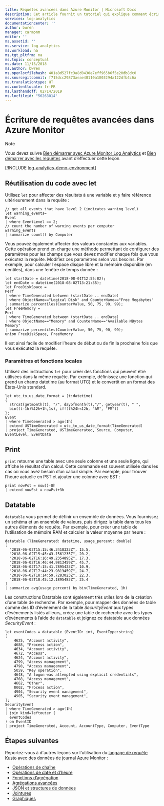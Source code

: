```yaml
---
title: Requêtes avancées dans Azure Monitor | Microsoft Docs
description: Cet article fournit un tutoriel qui explique comment écrire des requêtes dans Azure Monitor à l’aide du portail Analytics.
services: log-analytics
documentationcenter: ''
author: bwren
manager: carmonm
editor: ''
ms.assetid: ''
ms.service: log-analytics
ms.workload: na
ms.tgt_pltfrm: na
ms.topic: conceptual
ms.date: 11/15/2018
ms.author: bwren
ms.openlocfilehash: 401a8d527fc3a8d0430e7eff965b6f5e20db8dc0
ms.sourcegitcommit: f715dcc29873aeae40110a1803294a122dfb4c6a
ms.translationtype: HT
ms.contentlocale: fr-FR
ms.lasthandoff: 02/14/2019
ms.locfileid: "56268014"
---
```

# <a name="writing-advanced-queries-in-azure-monitor"></a>Écriture de requêtes avancées dans Azure Monitor

> [!NOTE]
> Vous devez suivre [Bien démarrer avec Azure Monitor Log Analytics](get-started-portal.md) et [Bien démarrer avec les requêtes](get-started-queries.md) avant d’effectuer cette leçon.

[!INCLUDE [log-analytics-demo-environment](../../../includes/log-analytics-demo-environment.md)]

## <a name="reusing-code-with-let"></a>Réutilisation du code avec let
Utilisez `let` pour affecter des résultats à une variable et y faire référence ultérieurement dans la requête :

```Kusto
// get all events that have level 2 (indicates warning level)
let warning_events=
Event
| where EventLevel == 2;
// count the number of warning events per computer
warning_events
| summarize count() by Computer 
```

Vous pouvez également affecter des valeurs constantes aux variables. Cette opération prend en charge une méthode permettant de configurer des paramètres pour les champs que vous devez modifier chaque fois que vous exécutez la requête. Modifiez ces paramètres selon vos besoins. Par exemple, pour calculer l’espace disque libre et la mémoire disponible (en centiles), dans une fenêtre de temps donnée :

```Kusto
let startDate = datetime(2018-08-01T12:55:02);
let endDate = datetime(2018-08-02T13:21:35);
let FreeDiskSpace =
Perf
| where TimeGenerated between (startDate .. endDate)
| where ObjectName=="Logical Disk" and CounterName=="Free Megabytes"
| summarize percentiles(CounterValue, 50, 75, 90, 99);
let FreeMemory =
Perf
| where TimeGenerated between (startDate .. endDate)
| where ObjectName=="Memory" and CounterName=="Available MBytes Memory"
| summarize percentiles(CounterValue, 50, 75, 90, 99);
union FreeDiskSpace, FreeMemory
```

Il est ainsi facile de modifier l’heure de début ou de fin la prochaine fois que vous exécutez la requête.

### <a name="local-functions-and-parameters"></a>Paramètres et fonctions locales
Utilisez des instructions `let` pour créer des fonctions qui peuvent être utilisées dans la même requête. Par exemple, définissez une fonction qui prend un champ datetime (au format UTC) et le convertit en un format des États-Unis standard. 

```Kusto
let utc_to_us_date_format = (t:datetime)
{
  strcat(getmonth(t), "/", dayofmonth(t),"/", getyear(t), " ",
  bin((t-1h)%12h+1h,1s), iff(t%24h<12h, "AM", "PM"))
};
Event 
| where TimeGenerated > ago(1h) 
| extend USTimeGenerated = utc_to_us_date_format(TimeGenerated)
| project TimeGenerated, USTimeGenerated, Source, Computer, EventLevel, EventData 
```

## <a name="print"></a>Print
`print` retourne une table avec une seule colonne et une seule ligne, qui affiche le résultat d’un calcul. Cette commande est souvent utilisée dans les cas où vous avez besoin d’un calcul simple. Par exemple, pour trouver l’heure actuelle en PST et ajouter une colonne avec EST :

```Kusto
print nowPst = now()-8h
| extend nowEst = nowPst+3h
```

## <a name="datatable"></a>Datatable
`datatable` vous permet de définir un ensemble de données. Vous fournissez un schéma et un ensemble de valeurs, puis dirigez la table dans tous les autres éléments de requête. Par exemple, pour créer une table de l’utilisation de mémoire RAM et calculer la valeur moyenne par heure :

```Kusto
datatable (TimeGenerated: datetime, usage_percent: double)
[
  "2018-06-02T15:15:46.3418323Z", 15.5,
  "2018-06-02T15:45:43.1561235Z", 20.2,
  "2018-06-02T16:16:49.2354895Z", 17.3,
  "2018-06-02T16:46:44.9813459Z", 45.7,
  "2018-06-02T17:15:41.7895423Z", 10.9,
  "2018-06-02T17:44:23.9813459Z", 24.7,
  "2018-06-02T18:14:59.7283023Z", 22.3,
  "2018-06-02T18:45:12.1895483Z", 25.4
]
| summarize avg(usage_percent) by bin(TimeGenerated, 1h)
```

Les constructions Datatable sont également très utiles lors de la création d’une table de recherche. Par exemple, pour mapper des données de table comme des ID d’événement de la table _SecurityEvent_ aux types d’événements listés ailleurs, créez une table de recherche avec les types d’événements à l’aide de `datatable` et joignez ce datatable aux données _SecurityEvent_ :

```Kusto
let eventCodes = datatable (EventID: int, EventType:string)
[
    4625, "Account activity",
    4688, "Process action",
    4634, "Account activity",
    4672, "Access",
    4624, "Account activity",
    4799, "Access management",
    4798, "Access management",
    5059, "Key operation",
    4648, "A logon was attempted using explicit credentials",
    4768, "Access management",
    4662, "Other",
    8002, "Process action",
    4904, "Security event management",
    4905, "Security event management",
];
SecurityEvent
| where TimeGenerated > ago(1h) 
| join kind=leftouter (
  eventCodes
) on EventID
| project TimeGenerated, Account, AccountType, Computer, EventType
```

## <a name="next-steps"></a>Étapes suivantes
Reportez-vous à d'autres leçons sur l'utilisation du [langage de requête Kusto](/azure/kusto/query/) avec des données de journal Azure Monitor :

- [Opérations de chaîne](string-operations.md)
- [Opérations de date et d’heure](datetime-operations.md)
- [Fonctions d’agrégation](aggregations.md)
- [Agrégations avancées](advanced-aggregations.md)
- [JSON et structures de données](json-data-structures.md)
- [Jointures](joins.md)
- [Graphiques](charts.md)